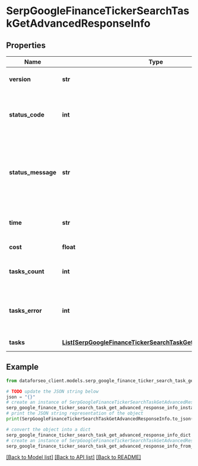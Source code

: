 # SerpGoogleFinanceTickerSearchTaskGetAdvancedResponseInfo


## Properties

Name | Type | Description | Notes
------------ | ------------- | ------------- | -------------
**version** | **str** | the current version of the API | [optional] 
**status_code** | **int** | general status code you can find the full list of the response codes here | [optional] 
**status_message** | **str** | general informational message you can find the full list of general informational messages here | [optional] 
**time** | **str** | total execution time, seconds | [optional] 
**cost** | **float** | total tasks cost, USD | [optional] 
**tasks_count** | **int** | the number of tasks in the tasks array | [optional] 
**tasks_error** | **int** | the number of tasks in the tasks array returned with an error | [optional] 
**tasks** | [**List[SerpGoogleFinanceTickerSearchTaskGetAdvancedTaskInfo]**](SerpGoogleFinanceTickerSearchTaskGetAdvancedTaskInfo.md) | array of tasks | [optional] 

## Example

```python
from dataforseo_client.models.serp_google_finance_ticker_search_task_get_advanced_response_info import SerpGoogleFinanceTickerSearchTaskGetAdvancedResponseInfo

# TODO update the JSON string below
json = "{}"
# create an instance of SerpGoogleFinanceTickerSearchTaskGetAdvancedResponseInfo from a JSON string
serp_google_finance_ticker_search_task_get_advanced_response_info_instance = SerpGoogleFinanceTickerSearchTaskGetAdvancedResponseInfo.from_json(json)
# print the JSON string representation of the object
print(SerpGoogleFinanceTickerSearchTaskGetAdvancedResponseInfo.to_json())

# convert the object into a dict
serp_google_finance_ticker_search_task_get_advanced_response_info_dict = serp_google_finance_ticker_search_task_get_advanced_response_info_instance.to_dict()
# create an instance of SerpGoogleFinanceTickerSearchTaskGetAdvancedResponseInfo from a dict
serp_google_finance_ticker_search_task_get_advanced_response_info_from_dict = SerpGoogleFinanceTickerSearchTaskGetAdvancedResponseInfo.from_dict(serp_google_finance_ticker_search_task_get_advanced_response_info_dict)
```
[[Back to Model list]](../README.md#documentation-for-models) [[Back to API list]](../README.md#documentation-for-api-endpoints) [[Back to README]](../README.md)



